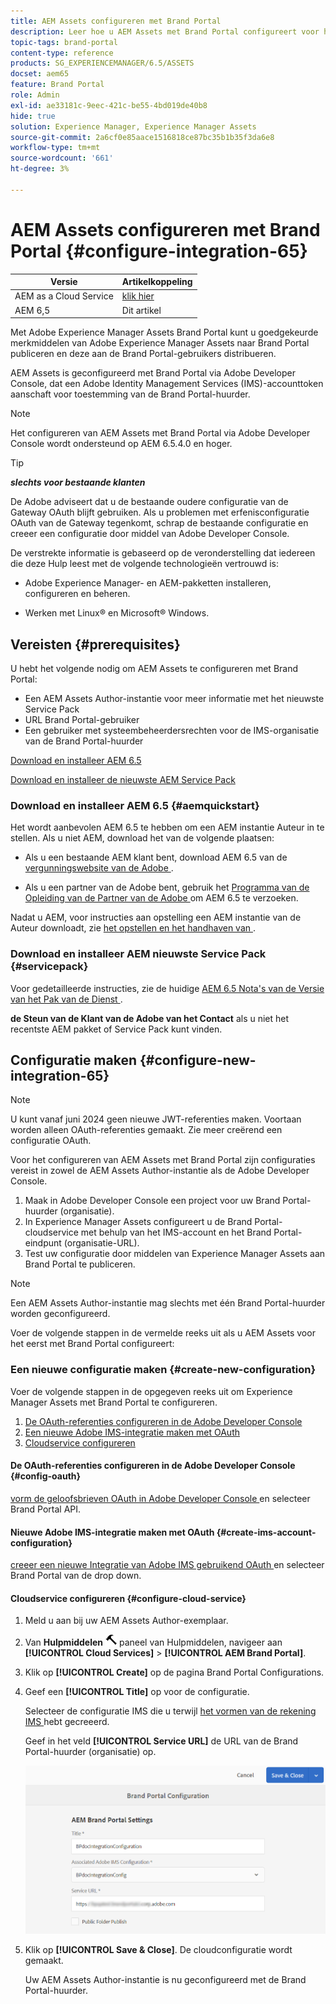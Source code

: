 ```yaml
---
title: AEM Assets configureren met Brand Portal
description: Leer hoe u AEM Assets met Brand Portal configureert voor het publiceren van middelen en verzamelingen naar Brand Portal.
topic-tags: brand-portal
content-type: reference
products: SG_EXPERIENCEMANAGER/6.5/ASSETS
docset: aem65
feature: Brand Portal
role: Admin
exl-id: ae33181c-9eec-421c-be55-4bd019de40b8
hide: true
solution: Experience Manager, Experience Manager Assets
source-git-commit: 2a6cf0e85aace1516818ce87bc35b1b35f3da6e8
workflow-type: tm+mt
source-wordcount: '661'
ht-degree: 3%

---
```



# AEM Assets configureren met Brand Portal {#configure-integration-65}

| Versie | Artikelkoppeling |
| -------- | ---------------------------- |
| AEM as a Cloud Service | [ klik hier ](https://experienceleague.adobe.com/docs/experience-manager-cloud-service/content/assets/brand-portal/configure-aem-assets-with-brand-portal.html?lang=nl-NL) |
| AEM 6,5 | Dit artikel |

Met Adobe Experience Manager Assets Brand Portal kunt u goedgekeurde merkmiddelen van Adobe Experience Manager Assets naar Brand Portal publiceren en deze aan de Brand Portal-gebruikers distribueren.

AEM Assets is geconfigureerd met Brand Portal via Adobe Developer Console, dat een Adobe Identity Management Services (IMS)-accounttoken aanschaft voor toestemming van de Brand Portal-huurder.

>[!NOTE]
>
>Het configureren van AEM Assets met Brand Portal via Adobe Developer Console wordt ondersteund op AEM 6.5.4.0 en hoger.
>
<!--
>Earlier, Brand Portal was configured via legacy OAuth Gateway, which uses the JSON Web Token (JWT) exchange to obtain an IMS Access token for authorization. 
>
>Configuration via legacy OAuth Gateway is no longer supported from April 6, 2020, and is changed to Adobe Developer Console.
-->

>[!TIP]
>
>***slechts voor bestaande klanten***
>
>De Adobe adviseert dat u de bestaande oudere configuratie van de Gateway OAuth blijft gebruiken. Als u problemen met erfenisconfiguratie OAuth van de Gateway tegenkomt, schrap de bestaande configuratie en creeer een configuratie door middel van Adobe Developer Console.

<!--
This help describes the following two use-cases:

* [New configuration](#configure-new-integration-65): If you are a new Brand Portal user and want to configure your AEM Assets Author instance with Brand Portal, you can create a configuration by way of the Adobe Developer Console. 
* [Upgrade configuration](#upgrade-integration-65): If you are an existing Brand Portal user having configuration on legacy OAuth Gateway, delete the existing configuration and create a configuration by way of Adobe Developer Console.
-->
De verstrekte informatie is gebaseerd op de veronderstelling dat iedereen die deze Hulp leest met de volgende technologieën vertrouwd is:

* Adobe Experience Manager- en AEM-pakketten installeren, configureren en beheren.

* Werken met Linux® en Microsoft® Windows.

## Vereisten {#prerequisites}

U hebt het volgende nodig om AEM Assets te configureren met Brand Portal:

* Een AEM Assets Author-instantie voor meer informatie met het nieuwste Service Pack
* URL Brand Portal-gebruiker
* Een gebruiker met systeembeheerdersrechten voor de IMS-organisatie van de Brand Portal-huurder

[Download en installeer AEM 6.5](#aemquickstart)

[Download en installeer de nieuwste AEM Service Pack](#servicepack)

### Download en installeer AEM 6.5 {#aemquickstart}

Het wordt aanbevolen AEM 6.5 te hebben om een AEM instantie Auteur in te stellen. Als u niet AEM, download het van de volgende plaatsen:

* Als u een bestaande AEM klant bent, download AEM 6.5 van de [ vergunningswebsite van de Adobe ](https://licensing.adobe.com).

* Als u een partner van de Adobe bent, gebruik het [ Programma van de Opleiding van de Partner van de Adobe ](https://adobe.allegiancetech.com/cgi-bin/qwebcorporate.dll?idx=82357Q) om AEM 6.5 te verzoeken.

Nadat u AEM, voor instructies aan opstelling een AEM instantie van de Auteur downloadt, zie [ het opstellen en het handhaven van ](https://experienceleague.adobe.com/docs/experience-manager-65/deploying/deploying/deploy.html?lang=nl-NL#default-local-install).

### Download en installeer AEM nieuwste Service Pack {#servicepack}

Voor gedetailleerde instructies, zie de huidige [ AEM 6.5 Nota&#39;s van de Versie van het Pak van de Dienst ](https://experienceleague.adobe.com/docs/experience-manager-65/release-notes/release-notes.html?lang=nl-NL).

**de Steun van de Klant van de Adobe van het Contact** als u niet het recentste AEM pakket of Service Pack kunt vinden.

## Configuratie maken {#configure-new-integration-65}

>[!NOTE]
>
>U kunt vanaf juni 2024 geen nieuwe JWT-referenties maken. Voortaan worden alleen OAuth-referenties gemaakt. Zie meer creërend een configuratie OAuth.

Voor het configureren van AEM Assets met Brand Portal zijn configuraties vereist in zowel de AEM Assets Author-instantie als de Adobe Developer Console.

1. Maak in Adobe Developer Console een project voor uw Brand Portal-huurder (organisatie).
1. In Experience Manager Assets configureert u de Brand Portal-cloudservice met behulp van het IMS-account en het Brand Portal-eindpunt (organisatie-URL).
1. Test uw configuratie door middelen van Experience Manager Assets aan Brand Portal te publiceren.

<!--
1. In AEM Assets, create an IMS account and generate a public certificate (public key).
1. In Adobe Developer Console, create a project for your Brand Portal tenant (organization).
1. Under the project, configure an API using the public key to create a service account (JWT) connection.
1. Get the service account credentials and JWT payload information.
1. In AEM Assets, configure the IMS account using the service account credentials and JWT payload.
1. In AEM Assets, configure the Brand Portal cloud service using the IMS account and Brand Portal endpoint (organization URL).
1. Test your configuration by publishing an asset from AEM Assets to Brand Portal.
-->

>[!NOTE]
>
>Een AEM Assets Author-instantie mag slechts met één Brand Portal-huurder worden geconfigureerd.

Voer de volgende stappen in de vermelde reeks uit als u AEM Assets voor het eerst met Brand Portal configureert:

### Een nieuwe configuratie maken {#create-new-configuration}

Voer de volgende stappen in de opgegeven reeks uit om Experience Manager Assets met Brand Portal te configureren.

1. [De OAuth-referenties configureren in de Adobe Developer Console](#config-oauth)
1. [Een nieuwe Adobe IMS-integratie maken met OAuth](#create-ims-account-configuration)
1. [Cloudservice configureren](#configure-cloud-service)

#### De OAuth-referenties configureren in de Adobe Developer Console {#config-oauth}

[ vorm de geloofsbrieven OAuth in Adobe Developer Console ](https://experienceleague.adobe.com/nl/docs/experience-manager-65/content/security/setting-up-ims-integrations-for-aem#credentials-in-the-developer-console) en selecteer Brand Portal API.

#### Nieuwe Adobe IMS-integratie maken met OAuth {#create-ims-account-configuration}

[ creeer een nieuwe Integratie van Adobe IMS gebruikend OAuth ](https://experienceleague.adobe.com/nl/docs/experience-manager-65/content/security/setting-up-ims-integrations-for-aem#creating-oauth-configuration) en selecteer Brand Portal van de drop down.

#### Cloudservice configureren {#configure-cloud-service}

<!--
1. [Obtain a public certificate](#public-certificate)
1. [Create service account (JWT) connection](#createnewintegration) 
1. [Configure an IMS account](#create-ims-account-configuration)
1. [Configure cloud service](#configure-cloud-service)
1. [Test configuration](#test-integration)
-->
<!--
### Create IMS configuration {#create-ims-configuration}

The IMS configuration authenticates your AEM Assets Author instance with the Brand Portal tenant. 

IMS configuration includes two steps:

* [Obtain a public certificate](#public-certificate) 
* [Configure an IMS account](#create-ims-account-configuration)

### Obtain public certificate {#public-certificate}

The public key (certificate) authenticates your profile on Adobe Developer Console.

1. Log in to your AEM Assets Author instance. The default URL is `http://localhost:4502/aem/start.html`.

1. From the **Tools** ![Tools](assets/do-not-localize/tools.png) panel, navigate to **[!UICONTROL Security]** > **[!UICONTROL Adobe IMS Configurations]**.

1. In the Adobe IMS Configurations page, click **[!UICONTROL Create]**. It redirects to the **[!UICONTROL Adobe IMS Technical Account Configuration]** page. By default, the **Certificate** tab opens.

1. Select **[!UICONTROL Adobe Brand Portal]** in the **[!UICONTROL Cloud Solution]** dropdown list.  

1. Select the **[!UICONTROL Create new certificate]** check box and specify an **alias** for the public key. The alias serves as the name of the public key. 

1. Click **[!UICONTROL Create certificate]**. Then, click **[!UICONTROL OK]** to generate the public key.

   ![Create Certificate](assets/ims-config2.png)

1. Click the **[!UICONTROL Download Public Key]** icon and save the public key (.crt) file on your machine. 

   The public key is used later to configure the API for your Brand Portal tenant and generate service account credentials in Adobe Developer Console.

   ![Download Certificate](assets/ims-config3.png)

1. Click **[!UICONTROL Next]**. 

   In the **Account** tab, an Adobe IMS account is created which requires the service account credentials that are generated in Adobe Developer Console. Keep this page open for now.

   Open a new tab and [create a service account (JWT) connection in Adobe Developer Console](#createnewintegration) so you can get the credentials and JWT payload for configuring the IMS account. 

### Create the service account (JWT) connection {#createnewintegration}

In Adobe Developer Console, projects and APIs are configured at the Brand Portal tenant (organization) level. Configuring an API creates a service account (JWT) connection. There are two methods to configure the API, by generating a key pair (private and public keys) or by uploading a public key. To configure AEM Assets with Brand Portal, you must generate a public key (certificate) in AEM Assets and create credentials in Adobe Developer Console by uploading the public key. These credentials are required to configure the IMS account in AEM Assets. Once the IMS account is configured, you can configure the Brand Portal cloud service in AEM Assets.

To create the service account credentials and JWT payload, do the following:

1. Log in to Adobe Developer Console with system administrator privileges on the IMS organization (Brand Portal tenant). The default URL is [https://www.adobe.com/go/devs_console_ui](https://www.adobe.com/go/devs_console_ui).


   >[!NOTE]
   >
   >Ensure that you have selected the correct IMS organization (Brand Portal tenant) from the drop-down (organization) list in the upper-right corner.

1. Click **[!UICONTROL Create new project]**. A blank project with a system-generated name is created for your organization. 

   Click **[!UICONTROL Edit project]** so you can update the **[!UICONTROL Project Title]** and **[!UICONTROL Description]**, and click **[!UICONTROL Save]**.
   
1. In the **[!UICONTROL Project overview]** tab, click **[!UICONTROL Add API]**.

1. In the **[!UICONTROL Add an API window]**, select **[!UICONTROL AEM Brand Portal]** and click **[!UICONTROL Next]**. 

   Ensure that you have access to the AEM Brand Portal service.

1. In the **[!UICONTROL Configure API]** window, click **[!UICONTROL Upload your public key]**. Then, click **[!UICONTROL Select a File]** and upload the public key (.crt file) that you have downloaded in the [obtain public certificate](#public-certificate) section. 

   Click **[!UICONTROL Next]**.

   ![Upload Public Key](assets/service-account3.png)

1. Verify the public key and click **[!UICONTROL Next]**.

1. Select **[!UICONTROL Assets Brand Portal]** as the default product profile and click **[!UICONTROL Save configured API]**. 
-->
<!-- 
   In Brand Portal, a default profile is created for each organization. The Product Profiles are created in admin console for assigning users to groups (based on the roles and permissions). For configuration with Brand Portal, the OAuth token is created at organization level. Therefore, you must configure the default Product Profile for your organization. 
   -->
<!--
   ![Select Product Profile](assets/service-account4.png)

1. Once the API is configured, you are redirected to the API overview page. From the left navigation under **[!UICONTROL Credentials]**, click the **[!UICONTROL Service Account (JWT)]** option.

   >[!NOTE]
   >
   >You can view the credentials and perform actions such as generate JWT tokens, copy credential details, and retrieve client secret.

1. From the **[!UICONTROL Client Credentials]** tab, copy the **[!UICONTROL client ID]**. 

   Click **[!UICONTROL Retrieve Client Secret]** and copy the **[!UICONTROL client secret]**.

   ![Service Account Credentials](assets/service-account5.png)

1. Navigate to the **[!UICONTROL Generate JWT]** tab and copy the **[!UICONTROL JWT Payload]** information. 

You can now use the client ID (API key), client secret, and JWT payload to [configure the IMS account](#create-ims-account-configuration) in AEM Assets.

<!--
### Create Adobe I/O integration {#createnewintegration}

Adobe I/O integration generates API Key, Client Secret, and Payload (JWT) which is required in setting up the IMS Account configurations.

1. Login to Adobe Developer Console with system administrator privileges on the IMS organization of the Brand Portal tenant.

   Default URL: [https://console.adobe.io/](https://console.adobe.io/) 

1. Click **[!UICONTROL Create Integration]**.

1. Select **[!UICONTROL Access an API]**, and click **[!UICONTROL Continue]**.

   ![Create New Integration](assets/create-new-integration1.png)

1. Create a new integration page opens. 
   
   Select your organization from the drop-down list.

   In **[!UICONTROL Experience Cloud]**, Select **[!UICONTROL AEM Brand Portal]** and click **[!UICONTROL Continue]**. 

   If the Brand Portal option is disabled for you, ensure that you have selected correct organization from the drop-down box above the **[!UICONTROL Adobe Services]** option. If you do not know your organization, contact your administrator.

   ![Create Integration](assets/create-new-integration2.png)

1. Specify a name and description for the integration. Click **[!UICONTROL Select a File from your computer]** and upload the `AEM-Adobe-IMS.crt` file downloaded in the [obtain public certificates](#public-certificate) section.

1. Select the profile of your organization. 

   Or, select the default profile **[!UICONTROL Assets Brand Portal]** and click **[!UICONTROL Create Integration]**. The integration is created.

1. Click **[!UICONTROL Continue to integration details]** to view the integration information. 

   Copy the **[!UICONTROL API Key]** 
   
   Click **[!UICONTROL Retrieve Client Secret]** and copy the Client Secret key.

   ![API Key, Client Secret, and payload information of an integration](assets/create-new-integration3.png)

1. Navigate to **[!UICONTROL JWT]** tab, and copy the **[!UICONTROL JWT payload]**.

   The API Key, Client Secret key, and JWT payload information that is used to create IMS account configuration.
-->
<!--
### Configure the IMS account {#create-ims-account-configuration}

Ensure that you have already performed the following steps:

* [Obtain a public certificate](#public-certificate)
* [Create service account (JWT) connection](#createnewintegration)

To configure the IMS account: 

1. Open the IMS Configuration and navigate to the **[!UICONTROL Account]** tab. You kept the page open while [obtaining the public certificate](#public-certificate).

1. Specify a **[!UICONTROL Title]** for the IMS account.

   In the **[!UICONTROL Authorization Server]** field, specify the URL: [https://ims-na1.adobelogin.com/](https://ims-na1.adobelogin.com/).  

   Specify client ID in the **[!UICONTROL API key]** field, **[!UICONTROL Client Secret]**, and **[!UICONTROL Payload]** (JWT payload) that you have copied while [creating the service account (JWT) connection](#createnewintegration).

   Click **[!UICONTROL Create]**.

   The IMS account is configured. 

   ![IMS Account configuration](assets/create-new-integration6.png)
   
1. Select the IMS account configuration and click **[!UICONTROL Check Health]**.

   Click **[!UICONTROL Check]** in the dialog box. On successful configuration, a message appears that the *Token is retrieved successfully*.

   ![Healthy Configuration confirmation dialog](assets/create-new-integration5.png)

>[!CAUTION]
>
>You must have only one IMS configuration.
>
>Ensure that the IMS configuration passes the health check. If the configuration does not pass the health check, it is invalid. Delete it and create another valid configuration.
-->

1. Meld u aan bij uw AEM Assets Author-exemplaar.

1. Van **Hulpmiddelen** ![ ](assets/do-not-localize/tools.png) paneel van Hulpmiddelen, navigeer aan **[!UICONTROL Cloud Services]** > **[!UICONTROL AEM Brand Portal]**.

1. Klik op **[!UICONTROL Create]** op de pagina Brand Portal Configurations.

1. Geef een **[!UICONTROL Title]** op voor de configuratie.

   Selecteer de configuratie IMS die u terwijl [ het vormen van de rekening IMS ](#create-ims-account-configuration) hebt gecreeerd.

   Geef in het veld **[!UICONTROL Service URL]** de URL van de Brand Portal-huurder (organisatie) op.

   ![ het venster van de Configuratie van Brand Portal ](assets/create-cloud-service.png)

1. Klik op **[!UICONTROL Save & Close]**. De cloudconfiguratie wordt gemaakt.

   Uw AEM Assets Author-instantie is nu geconfigureerd met de Brand Portal-huurder.

<!--

### Test and validate the configuration {#test-integration}

1. Log in to your AEM Assets cloud instance.

1. From the **Tools** ![Tools](assets/do-not-localize/tools.png) panel, navigate to **[!UICONTROL Deployment]** > **[!UICONTROL Replication]**.

   ![The Tools panel](assets/test-integration1.png)

1. In the Replication page, click **[!UICONTROL Agents on Author]**.

   ![Replication page](assets/test-integration2.png)

   You can see the four replication agents created for your Brand Portal tenant. 

   Locate the replication agents of your Brand Portal tenant and click the replication agent URL. 

   ![Assets replication configuration](assets/test-integration3.png)

   >[!NOTE]
   >
   >The replication agents work in parallel and share the job distribution equally, so that it increases the publishing speed by four times the original speed. After the cloud service is configured, additional configuration is not required to enable the replication agents that are activated by default to enable parallel publishing of multiple assets.

1. To verify the connection between AEM Assets and Brand Portal, click the **[!UICONTROL Test Connection]** icon.

   ![Verifying the assets replication settings](assets/test-integration4.png)

   A message appears that your *test package is successfully delivered*.

   ![Test confirmation output](assets/test-integration5.png)

1. Verify the test results on all four replication agents.


   >[!NOTE]
   >
   >Avoid disabling any of the replication agents, as it can cause the replication of the assets (running-in-queue) to fail.
   >
   >Ensure that all the four replication agents are configured to avoid timeout error. See [troubleshoot issues in parallel publishing to Brand Portal](https://experienceleague.adobe.com/docs/experience-manager-brand-portal/using/publish/troubleshoot-parallel-publishing.html?lang=nl-NL#connection-timeout).
   >
   >Do not modify any autogenerated settings.

You can now:

* [Publish assets from AEM Assets to Brand Portal](../assets/brand-portal-publish-assets.md)
* [Publish assets from Brand Portal to AEM Assets](https://experienceleague.adobe.com/docs/experience-manager-brand-portal/using/asset-sourcing-in-brand-portal/brand-portal-asset-sourcing.html?lang=nl-NL) - Asset Sourcing in Brand Portal 
* [Publish folders from AEM Assets to Brand Portal](../assets/brand-portal-publish-folder.md)
* [Publish collections from AEM Assets to Brand Portal](../assets/brand-portal-publish-collection.md) 
* [Publish presets, schemas, and facets to Brand Portal](https://experienceleague.adobe.com/docs/experience-manager-brand-portal/using/publish/publish-schema-search-facets-presets.html?lang=nl-NL)
* [Publish tags to Brand Portal](https://experienceleague.adobe.com/docs/experience-manager-brand-portal/using/publish/brand-portal-publish-tags.html?lang=nl-NL)

See the [Brand Portal documentation](https://experienceleague.adobe.com/docs/experience-manager-brand-portal/using/home.html?lang=nl-NL) for more information.

-->
<!--
## Upgrade configuration {#upgrade-integration-65}

To upgrade your existing configurations to Adobe Developer Console, do the following steps, in the listed sequence : 

1. [Verify running jobs](#verify-jobs)
1. [Delete existing configurations](#delete-existing-configuration)
1. [Create configuration](#configure-new-integration-65)

### Verify running jobs {#verify-jobs}

Ensure that no publishing job is running on your AEM Assets Author instance before you make any edits. For that, you can verify the status of active jobs on all the four replication agents and ensure that the queues are idle.  

1. Log in to your AEM Assets Author instance.

1. From the **Tools** ![Tools](assets/do-not-localize/tools.png) panel, navigate to **[!UICONTROL Deployment]** > **[!UICONTROL Deployment Replication]**.

1. In the Replication page, click **[!UICONTROL Agents on Author]**.

   ![Replication agents for assets](assets/test-integration2.png)

1. Locate the replication agents of your Brand Portal tenant. 
   
   Ensure that the **Queue is Idle** for all the replication agents, and no publishing job is active. 

   ![Replication queue settings](assets/test-integration3.png)

### Delete existing configurations {#delete-existing-configuration}

Run the following checklist while deleting the existing configurations:

* Delete all four replication agents
* Delete Brand Portal cloud service
* Delete Mac user 

1. Log in to your AEM Assets Author instance and open CRX Lite as an administrator. The default URL is `http://localhost:4502/crx/de/index.jsp`.

1. Navigate to `/etc/replications/agents.author` and delete all the four replication agents of your Brand Portal tenant.

   ![Replication agent in CRXDE](assets/delete-replication-agent.png)

1. Navigate to `/etc/cloudservices/mediaportal` and delete the Brand Portal cloud service configuration.

   ![Detail of replication agent in CRXDE](assets/delete-cloud-service.png)

1. Navigate to `/home/users/mac` and delete the **Mac user** of your Brand Portal tenant.

   ![More detail of replication agent in CRXDE](assets/delete-mac-user.png)


You can now [create a configuration](#configure-new-integration-65) by way of the Adobe Developer Console on your AEM 6.5 Author instance. 
-->
